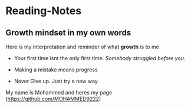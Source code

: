 # Reading-Notes

## Growth mindset in my own words 

Here is my interpretation and reminder of what **growth** is to me 

- Your first time isnt the only first time. *Somebody struggled before you.*

- Making a mistake means progress

- Never Give up. Just try a new way 

My name is Mohammed and heres my page (https://github.com/MOHAMMED9222)
